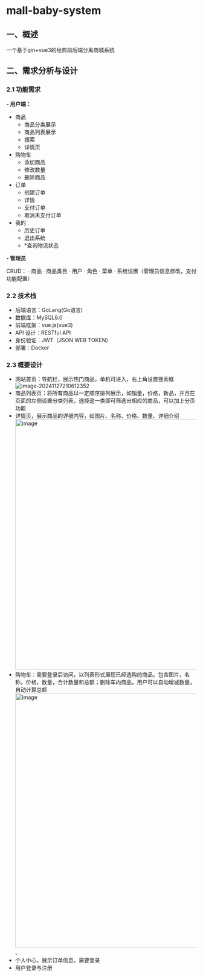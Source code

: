 # mall-baby-system

## 一、概述

一个基于gin+vue3的经典前后端分离商城系统

## 二、需求分析与设计

### 2.1 功能需求

**- 用户端：**
* 商品
     * 商品分类展示
     * 商品列表展示
     * 搜索
     * 详情页
* 购物车
     * 添加商品
     * 修改数量
     * 删除商品  
* 订单
     * 创建订单
     * 详情
     * 支付订单
     * 取消未支付订单
 * 我的
     * 历史订单
     * 退出系统
     * *查询物流状态

**- 管理员**

CRUD：
· 商品
· 商品类目
· 用户
· 角色
· 菜单
· 系统设置（管理员信息修改，支付功能配置）

### 2.2 技术栈

* 后端语言：GoLang(Go语言)
* 数据库：MySQL8.0
* 前端框架：vue.js(vue3)
* API 设计：RESTful API
* 身份验证：JWT（JSON WEB TOKEN）
* 部署：Docker

### 2.3 概要设计

* 网站首页：导航栏，展示热门商品，单机可进入，右上角设置搜索框
 ![image-20241127210612352](http://picture.xueden.cn/typora/image-20241127210612352.png)
* 商品列表页：将所有商品以一定顺序排列展示，如销量，价格，新品，并且在页面的左侧设置分类列表，选择这一类即可筛选出相应的商品，可以加上分页功能
* 详情页，展示商品的详细内容，如图片、名称、价格、数量、详细介绍
  <img width="1171" height="662" alt="image" src="https://github.com/user-attachments/assets/a72d267b-88d0-45e1-883c-bc9c82e76091" />
* 购物车：需要登录后访问，以列表形式展现已经选购的商品，包含图片，名称，价格，数量，合计数量和总额；删除车内商品，用户可以自动增减数量，自动计算总额
  <img width="1191" height="673" alt="image" src="https://github.com/user-attachments/assets/d32a4525-0019-481a-87c7-5fd00f5c0abe" />、
* 个人中心，展示订单信息，需要登录
* 用户登录与注册


